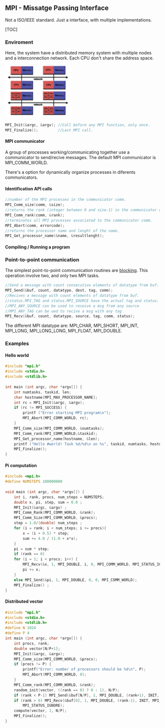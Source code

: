 ## MPI - Missatge Passing Interface

Not a ISO/IEEE standard. Just a interface, with multiple implementations.

[TOC]



### Enviroment

Here, the system have a distributed memory system with multiple nodes and a interconnection network. Each CPU don't share the address space.

![image-20200502214818994](mpiUsage.assets/image-20200502214818994.png)

````c
MPI_Init(&argc, &argv);	//Call before any MPI function, only once.
MPI_Finalize();			//Last MPI call.
````

#### MPI communicator

A group of processes working/communicating together use a communicator to send/recive messages. The default MPI communicator is MPI_COMM_WORLD.

There's a option for dynamically organize processes in diferents communicators.

#### Identification API calls

````c
//number of the MPI processes in the communicator comm.
MPI_Comm_size(comm, &size);
//returns the rank (integer between 0 and size-1) in the communicator comm.
MPI_Comm_rank(comm, &rank);
//terminates all MPI processes associated to the communicator comm.
MPI_Abort(comm, errorcode);
//returns the processor name and lenght of the name.
MPI_Get_processor_name(&name, &resultlenght);
````

#### Compiling / Running a program

<ToDo>

### Point-to-point communication

The simplest point-to-point communication routines are <u>blocking</u>. This operation involve two, and only two MPI tasks.

`````c
//Send a message with count consecutive elements of datatype from buf.
MPI_Send(&buf, count, datatype, dest, tag, comm);
//Recives a message with count elements of datatype from buf.
//status.MPI_TAG and status.MPI_SOURCE have the actual tag and status.
//MPI_ANY_SOURCE can be used to receive a msg from any source
//MPI_ANY_TAG can be ued to recive a msg with any tag
MPI_Recv(&buf, count, datatype, source, tag, comm, status);
`````

The different MPI datatype are: MPI_CHAR, MPI_SHORT, MPI_INT, MPI_LONG, MPI_LONG_LONG, MPI_FLOAT, MPI_DOUBLE.

### Examples

#### Hello world

````c
#include "mpi.h"
#include <stdio.h>
#include <stdlib.h>

int main (int argc, char *argv[]) {
	int numtasks, taskid, len;
    char hostname[MPI_MAX_PROCESSOR_NAME];
    int rc = MPI_Init(&argc, &argv);
    if (rc != MPI_SUCCESS) {
	    printf ("Error starting MPI program\n");
	    MPI_Abort(MPI_COMM_WORLD, rc);
    }
    MPI_Comm_size(MPI_COMM_WORLD, &numtasks);
    MPI_Comm_rank(MPI_COMM_WORLD,&taskid);
    MPI_Get_processor_name(hostname, &len);
    printf ("Hello #world! Task %d/%d\n on %s", taskid, numtasks, hostname);
    MPI_Finalize();
}
````

#### Pi computation

````c
#include <mpi.h>
#define NUMSTEPS 100000000

void main (int argc, char *argv[]) {
	int i, rank, procs, num_steps = NUMSTEPS;
	double x, pi, step, sum = 0.0 ;
	MPI_Init(&argc, &argv) ;
	MPI_Comm_Rank(MPI_COMM_WORLD, &rank);
	MPI_Comm_Size(MPI_COMM_WORLD, &procs);
	step = 1.0/(double) num_steps ;
	for (i = rank; i < num_steps; i += procs){
		x = (i + 0.5) * step;
		sum += 4.0 / (1.0 + x*x);
	}
	pi = sum * step;
	if (rank == 0)
	for (i = 1; i < procs; i++) {
		MPI_Recv(&x, 1, MPI_DOUBLE, i, 0, MPI_COMM_WORLD, MPI_STATUS_IGNORE);
		pi += x;
	}
	else MPI_Send(&pi, 1, MPI_DOUBLE, 0, 0, MPI_COMM_WORLD);
	MPI_Finalize() ;
}
````

#### Distributed vector

````c
#include "mpi.h"
#include <stdio.h>
#include <stdlib.h>
#define N 1024
#define P 4
int main (int argc, char *argv[]) {
	int procs, rank;
	double vector[N/P+1];
	MPI_Init(&argc, &argv);
	MPI_Comm_size(MPI_COMM_WORLD, &procs);
	if (procs != P) {
		printf("Error: number of processors should be %d\n", P);
		MPI_Abort(MPI_COMM_WORLD, 0);
	}
	MPI_Comm_rank(MPI_COMM_WORLD, &rank);
	random_init(vector, ((rank == 0) ? 0 : 1), N/P);
	if (rank < P-1) MPI_Send(&buf[N/P], 1, MPI_DOUBLE, (rank+1), INIT, 						MPI_COMM_WORLD);
	if (rank > 0) MPI_Recv(&buf[0], 1, MPI_DOUBLE, (rank-1), INIT, MPI_COMM_WORLD,
		MPI_STATUS_IGNORE);
	compute(vector, 1, N/P);
	MPI_Finalize();
}
````

